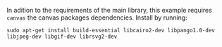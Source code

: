 In adition to the requirements of the main library, this example requires `canvas` the canvas packages dependencies. Install by running:
```
sudo apt-get install build-essential libcairo2-dev libpango1.0-dev libjpeg-dev libgif-dev librsvg2-dev 
```